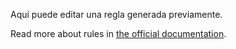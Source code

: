 Aquí puede editar una regla generada previamente.

Read more about rules in [the official documentation](https://docs.firefly-iii.org/advanced-concepts/rules).